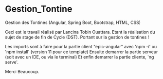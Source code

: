 # Gestion_Tontine
Gestion des Tontines (Angular, Spring Boot, Bootstrap, HTML, CSS)

Ceci est le travail réalisé par Lancina Tobin Ouattara.
Etant la réalisation du sujet de stage de fin de Cycle (DST).
Portant sur la gestion de tontines !

Les imports sont à faire pour la partie client "epic-angular" avec 'npm -i' ou 'npm install' (version 11 pour ce template)
Ensuite demarrer la partie serveur (soit avec un IDE, ou via le terminal)
Et enfin demarrer la partie cliente, 'ng serve'.

Merci Beaucoup.
